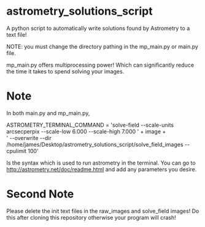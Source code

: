 # astrometry_solutions_script
A python script to automatically write solutions found by Astrometry to a text file!

NOTE: you must change the directory pathing in the mp_main.py or main.py file.

mp_main.py offers multiprocessing power! Which can significantly reduce the time it takes to spend solving your images.

# Note
In both main.py and mp_main.py,     

ASTROMETRY_TERMINAL_COMMAND = 'solve-field --scale-units arcsecperpix --scale-low 6.000 --scale-high 7.000 ' + image +\
                    ' --overwrite --dir /home/james/Desktop/astrometry_solutions_script/solve_field_images --cpulimit 100'

Is the syntax which is used to run astrometry in the terminal. You can go to http://astrometry.net/doc/readme.html and add any parameters you desire.


# Second Note
Please delete the init text files in the raw_images and solve_field images! Do this after cloning this repository otherwise your program will crash!
